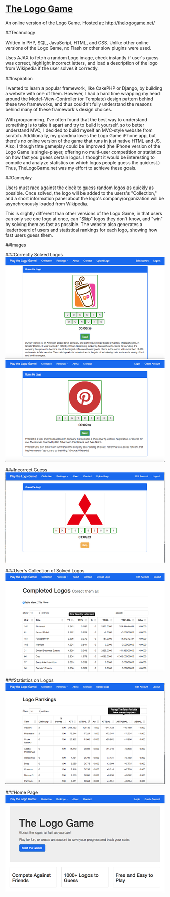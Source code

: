 # [The Logo Game](http://thelogogame.net)

An online version of the Logo Game. Hosted at: http://thelogogame.net/

##Technology

Written in PHP, SQL, JavaScript, HTML, and CSS. Unlike other online versions of the Logo Game, no Flash or other slow plugins were used.

Uses AJAX to fetch a random Logo image, check instantly if user's guess was correct, highlight incorrect letters, and load a description of the logo from Wikipedia if the user solves it correctly.

##Inspiration

I wanted to learn a popular framework, like CakePHP or Django, by building a website with one of them. However, I had a hard time wrapping my head around the Model-View-Controller (or Template) design pattern behind these two frameworks, and thus couldn't fully understand the reasons behind many of these framework's design choices.

With programming, I've often found that the best way to understand something is to take it apart and try to build it yourself, so to better understand MVC, I decided to build myself an MVC-style website from scratch. Additionally, my grandma loves the Logo Game iPhone app, but there's no online version of the game that runs in just native HTML and JS. Also, I though thte gameplay could be improved (the iPhone version of the Logo Game is single-player, offering no multi-user competition or  statistics on how fast you guess certain logos. I thought it would be interesting to compile and analyze statistics on which logos people guess the quickest.) Thus, TheLogoGame.net was my effort to achieve these goals.

##Gameplay

Users must race against the clock to guess random logos as quickly as possible. Once solved, the logo will be added to the users's "Collection," and a short information panel about the logo's company/organization will be asynchronously loaded from Wikipedia.

This is slightly different than other versions of the Logo Game, in that users can only see one logo at once, can "Skip" logos they don't know, and "win" by solving them as fast as possible. The website also generates a leaderboard of users and statistical rankings for each logo, showing how fast users guess them.

##Images

###Correctly Solved Logos
![Dunkin' Donuts Logo Solved](images/solveddd.png)
![Pinterest Logo Solved](images/solvedpin.png)

###Incorrect Guess
![Wrong Guess](images/wrong.png)

###User's Collection of Solved Logos
![Logo Collection](images/collection.png)

###Statistics on Logos
![Logo Rankings and Statistics](images/logorankings.png)

###Home Page
![Home Page](images/home.png)
